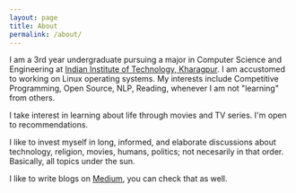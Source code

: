 ```yaml
---
layout: page
title: About
permalink: /about/
---
```


I am a 3rd year undergraduate pursuing a major in Computer Science and Engineering at [Indian Institute of Technology, Kharagpur](http://www1.iitkgp.ac.in/). I am accustomed to working on Linux operating systems. My interests include Competitive Programming, Open Source, NLP,  Reading, whenever I am not "learning" from others.

I take interest in learning about life through movies and TV series. I'm open to recommendations.

I like to invest myself in long, informed, and elaborate discussions about technology, religion, movies, humans, politics; not necesarily in that order. Basically, all topics under the sun.

I like to write blogs on [Medium](https://medium.com/@hikaus), you can check that as well.
